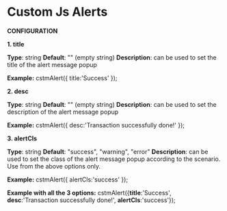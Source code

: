 # Custom Js Alerts

**CONFIGURATION**

**1. title**

**Type**: string
**Default**: "" (empty string)
**Description**: can be used to set the title of the alert message popup

**Example:**
cstmAlert({
 title:'Success'
});

**2. desc**

**Type**: string
**Default**: "" (empty string)
**Description**: can be used to set the description of the alert message popup

**Example:**
cstmAlert({
 desc:'Transaction successfully done!'
});

**3. alertCls**

**Type**: string
**Default**: "success", "warning", "error"
**Description**: can be used to set the class of the alert message popup according to the scenario. Use from the above options only.

**Example:**
cstmAlert({
 alertCls:'success'
});

**Example with all the 3 options:**
cstmAlert({**title**:'Success', **desc**:'Transaction successfully done!', **alertCls**:'success'});
